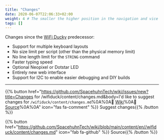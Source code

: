 ```yaml
---
title: "Changes"
date: 2020-06-07T22:06:33+02:00
weight: 4 # The smaller the higher position in the navigation and vice versa
tags: []
---
```


Changes since the [WiFi Ducky](https://github.com/spacehuhn/wifi_ducky/) predecessor:
* Support for multiple keyboard layouts
* No size limit per script (other than the physical memory limit)
* No line length limit for the `STRING` command
* Faster typing speed
* Optional Neopixel or Dotstar LED
* Entirely new web interface
* Support for I2C to enable easier debugging and DIY builds

---

{{% button href="https://github.com/SpacehuhnTech/wiki/issues/new?title=Changes for /wifiduck/content/changes.md&body=I'd like to suggest changes for `/wifiduck/content/changes.md`%0A%0A:link: [Wiki](https://spacehuhn.wiki//wifiduck/content/changes)%0A:link: [Source](https://github.com/SpacehuhnTech/wiki/blob/main/content/en//wifiduck/content/changes.md)%0A%0A<!-- Describe your desired changes -->" icon="fas fa-comment" %}}&nbsp;Suggest changes{{% /button %}}

{{% button href="https://github.com/SpacehuhnTech/wiki/blob/main/content/en//wifiduck/content/changes.md" icon="fab fa-github" %}}&nbsp;Source{{% /button %}}